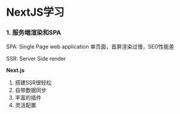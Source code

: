 # NextJS学习

### 1. 服务端渲染和SPA

SPA: Single Page web application 单页面，首屏渲染过慢，SEO性能差

SSR: Server Side render 



**Next.js** 

1. 搭建SSR很轻松
2. 自带数据同步
3. 丰富的插件
4. 灵活配置

